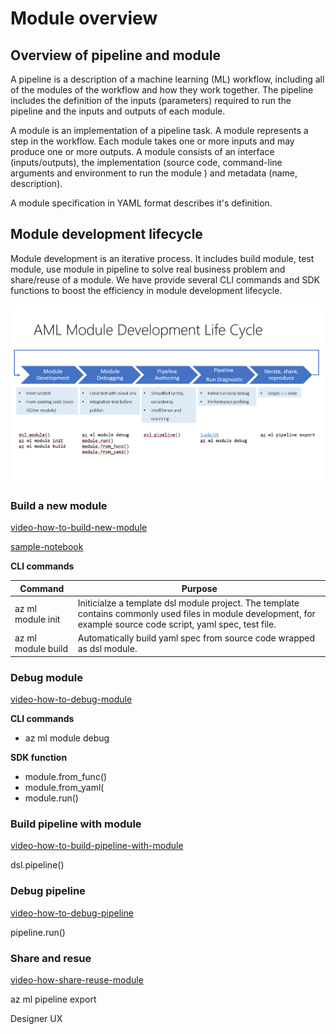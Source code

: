 # Module overview

## Overview of pipeline and module

A pipeline is a description of a machine learning (ML) workflow, including all of the modules of the workflow and how they work together. The pipeline includes the definition of the inputs (parameters) required to run the pipeline and the inputs and outputs of each module.

A module is an implementation of a pipeline task. A module represents a step in the workflow. Each module takes one or more inputs and may produce one or more outputs. A module consists of an interface (inputs/outputs), the implementation (source code, command-line arguments and environment to run the module ) and metadata (name, description).

A module specification in YAML format describes it's definition.

## Module development lifecycle
Module development is an iterative process. It includes build module, test module, use module in pipeline to solve real business problem and share/reuse of a module. We have provide several CLI commands and SDK functions to boost the efficiency in module development lifecycle.

![module-management-lifecycle](./modules/media/module-lifecycle.png)

### Build a new module

[video-how-to-build-new-module]()

[sample-notebook]()

**CLI commands**

|Command|Purpose|
| -----------| ----------- |
|az ml module init| Initicialze a template dsl module project. The template contains commonly used files in module development, for example source code script, yaml spec, test file.|
|az ml module build|Automatically build yaml spec from source code wrapped as dsl module. |



### Debug module
[video-how-to-debug-module]()

**CLI commands**
- az ml module debug

**SDK function**
- module.from_func()
- module.from_yaml(
- module.run()


### Build pipeline with module
[video-how-to-build-pipeline-with-module]()

dsl.pipeline()

### Debug pipeline
[video-how-to-debug-pipeline]()

pipeline.run()

### Share and resue
[video-how-share-reuse-module]()

az ml pipeline export

Designer UX 
